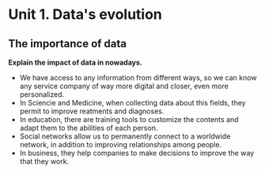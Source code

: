 # Unit 1. Data's evolution

## The importance of data

**Explain the impact of data in nowadays.**
* We have access to any information from different ways, so we can know any service company of way more digital and closer, even more personalized.
* In Sciencie and Medicine,  when collecting data about this fields, they permit to improve reatments and diagnoses.
* In education, there are training tools to customize the contents and adapt them to the abilities of each person.
* Social networks allow us to permanently connect to a worldwide network, in addition to improving relationships among people.
* In business, they help companies to make decisions to improve the way that they work.


